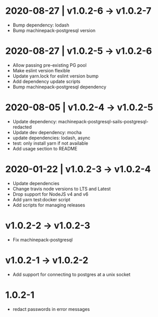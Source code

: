 2020-08-27 | v1.0.2-6 -> v1.0.2-7
=================================
* Bump dependency: lodash
* Bump machinepack-postgresql version

2020-08-27 | v1.0.2-5 -> v1.0.2-6
=================================
* Allow passing pre-existing PG pool
* Make eslint version flexible
* Update yarn.lock for eslint version bump
* Add dependency update scripts
* Bump machinepack-postgresql dependency

2020-08-05 | v1.0.2-4 -> v1.0.2-5
=================================
* Update dependency: machinepack-postgresql-sails-postgresql-redacted
* Update dev dependency: mocha
* update dependencies: lodash, async
* test: only install yarn if not available
* Add usage section to README

2020-01-22 | v1.0.2-3 -> v1.0.2-4
=================================
* Update dependencies
* Change travis node versions to LTS and Latest
* Drop support for NodeJS v4 and v6
* Add yarn test:docker script
* Add scripts for managing releases

v1.0.2-2 -> v1.0.2-3
====================
* Fix machinepack-postgresql

v1.0.2-1 -> v1.0.2-2
====================
* Add support for connecting to postgres at a unix socket

1.0.2-1
=======
* redact passwords in error messages
